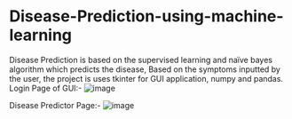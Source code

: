 # Disease-Prediction-using-machine-learning
Disease Prediction is based on the supervised learning and naïve bayes algorithm which predicts the disease, Based on the symptoms inputted by the user, the project is uses tkinter for GUI application, numpy and pandas.
Login Page of GUI:-
![image](https://user-images.githubusercontent.com/77828414/192147894-e87b9fd3-c09c-4292-ae95-af57cac8d24b.png)


Disease Predictor Page:-
![image](https://user-images.githubusercontent.com/77828414/192147948-3f0cc46f-20bd-4320-b903-00551c8ee7f7.png)
